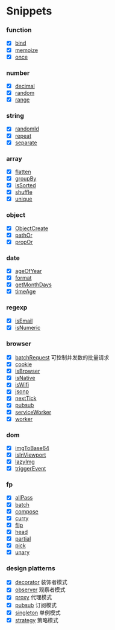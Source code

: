 # Snippets

### function

- [x] [bind](./function/bind.js)
- [x] [memoize](./function/memoize.js)
- [x] [once](./function/once.js)

### number

- [x] [decimal](./number/decimal)
- [x] [random](./number/random)
- [x] [range](./number/range)

### string

- [x] [randomId](./string/random-id)
- [x] [repeat](./string/repeat)
- [x] [separate](./string/separate)

### array

- [x] [flatten](./array/flatten.js)
- [x] [groupBy](./array/group-by.js)
- [x] [isSorted](./array/is-sorted.js)
- [x] [shuffle](./array/shuffle.js)
- [x] [unique](./array/unique.js)

### object

- [x] [ObjectCreate](./object/object-create.js)
- [x] [pathOr](./object/path-or.js)
- [x] [propOr](./object/prop-or.js)

### date

- [x] [ageOfYear](./date/age-of-year.js)
- [x] [format](./date/format.js)
- [x] [getMonthDays](./date/getMonthDays.js)
- [x] [timeAge](./date/timeAge.js)

### regexp

- [x] [isEmail](./regexp/is-email.js)
- [x] [isNumeric]('./regexp/is-number.js)

### browser

- [x] [batchRequest]('./browser/batch-request.js) 可控制并发数的批量请求
- [x] [cookie](./browser/cookie.js)
- [x] [isBrowser](./browser/is-browser.js)
- [x] [isNative](./browser/is-native.js)
- [x] [isWifi](./browser/is-wifi.js)
- [x] [jsonp](./browser/jsonp.js)
- [x] [nextTick](./browser/next-tick.js)
- [x] [pubsub](./browser/pubsub.js)
- [x] [serviceWorker](./browser/servie-worker.js)
- [x] [worker](./browser/worker.js)

### dom

- [x] [imgToBase64](./dom/img-to-base64.js)
- [x] [isInViewport](./dom/is-in-viewport.js)
- [x] [lazyImg](./dom/lazy-img.js)
- [x] [triggerEvent](./dom/trigger-event.js)

### fp

- [x] [allPass](./fp/all-pass.js)
- [x] [batch](./fp/batch.js)
- [x] [compose](./fp/compose.js)
- [x] [curry](./fp/curry.js)
- [x] [flip](./fp/flip.js)
- [x] [head](./fp/head.js)
- [x] [partial](./fp/partial.js)
- [x] [pick](./fp/pick.js)
- [x] [unary](./fp/unary.js)

### design platterns

- [x] [decorator](./design-platterns/decorator.js) 装饰者模式
- [x] [observer](./design-platterns/observer.js) 观察者模式
- [x] [proxy](./design-platterns/proxy.js) 代理模式
- [x] [pubsub](./design-platterns/pubsub.js) 订阅模式
- [x] [singleton](./design-platterns/singleton.js) 单例模式
- [x] [strategy](./design-platterns/strategy.js) 策略模式
